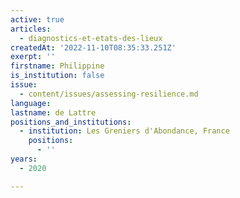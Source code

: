 ```yaml
---
active: true
articles:
  - diagnostics-et-etats-des-lieux
createdAt: '2022-11-10T08:35:33.251Z'
exerpt: ''
firstname: Philippine
is_institution: false
issue:
  - content/issues/assessing-resilience.md
language:
lastname: de Lattre
positions_and_institutions:
  - institution: Les Greniers d'Abondance, France
    positions:
      - ''
years:
  - 2020

---
```

